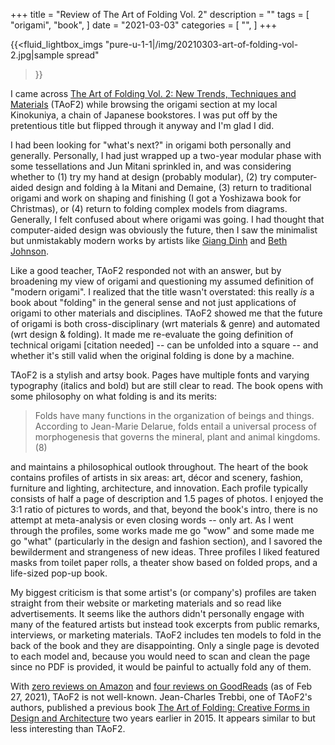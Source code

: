 +++
title = "Review of The Art of Folding Vol. 2"
description = ""
tags = [
	"origami",
    "book",
]
date = "2021-03-03"
categories = [
    "",
]
+++

{{<fluid_lightbox_imgs
    "pure-u-1-1|/img/20210303-art-of-folding-vol-2.jpg|sample spread"
>}}

I came across [The Art of Folding Vol. 2: New Trends, Techniques and Materials](https://www.amazon.com/gp/product/8416504644/) (TAoF2) while browsing the origami section at my local Kinokuniya, a chain of Japanese bookstores. I was put off by the pretentious title but flipped through it anyway and I'm glad I did.

I had been looking for "what's next?" in origami both personally and generally. Personally, I had just wrapped up a two-year modular phase with some tessellations and Jun Mitani sprinkled in, and was considering whether to (1) try my hand at design (probably modular), (2) try computer-aided design and folding à la Mitani and Demaine, (3) return to traditional origami and work on shaping and finishing (I got a Yoshizawa book for Christmas), or (4) return to folding complex models from diagrams. Generally, I felt confused about where origami was going. I had thought that computer-aided design was obviously the future, then I saw the minimalist but unmistakably modern works by artists like [Giang Dinh](https://giangdinh.com) and [Beth Johnson](http:/bethjohnsonorigami.com/).

Like a good teacher, TAoF2 responded not with an answer, but by broadening my view of origami and questioning my assumed definition of "modern origami". I realized that the title wasn't overstated: this really _is_ a book about "folding" in the general sense and not just applications of origami to other materials and disciplines. TAoF2 showed me that the future of origami is both cross-disciplinary (wrt materials & genre) and automated (wrt design & folding). It made me re-evaluate the going definition of technical origami [citation needed] -- can be unfolded into a square -- and whether it's still valid when the original folding is done by a machine.

TAoF2 is a stylish and artsy book. Pages have multiple fonts and varying typography (italics and bold) but are still clear to read. The book opens with some philosophy on what folding is and its merits:
> Folds have many functions in the organization of beings and things. According to Jean-Marie Delarue, folds entail a universal process of morphogenesis that governs the mineral, plant and animal kingdoms. (8)

and maintains a philosophical outlook throughout. The heart of the book contains profiles of artists in six areas: art, décor and scenery, fashion, furniture and lighting, architecture, and innovation. Each profile typically consists of half a page of description and 1.5 pages of photos. I enjoyed the 3:1 ratio of pictures to words, and that, beyond the book's intro, there is no attempt at meta-analysis or even closing words -- only art. As I went through the profiles, some works made me go "wow" and some made me go "what" (particularly in the design and fashion section), and I savored the bewilderment and strangeness of new ideas. Three profiles I liked featured masks from toilet paper rolls, a theater show based on folded props, and a life-sized pop-up book.

My biggest criticism is that some artist's (or company's) profiles are taken straight from their website or marketing materials and so read like advertisements. It seems like the authors didn't personally engage with many of the featured artists but instead took excerpts from public remarks, interviews, or marketing materials. TAoF2 includes ten models to fold in the back of the book and they are disappointing. Only a single page is devoted to each model and, because you would need to scan and clean the page since no PDF is provided, it would be painful to actually fold any of them.

With [zero reviews on Amazon](https://www.amazon.com/gp/product/8416504644/) and [four reviews on GoodReads](https://www.goodreads.com/book/show/29633890-the-art-of-folding-vol-2) (as of Feb 27, 2021), TAoF2 is not well-known. Jean-Charles Trebbi, one of TAoF2's authors, published a previous book [The Art of Folding: Creative Forms in Design and Architecture](https://www.amazon.com/gp/product/8415967772/) two years earlier in 2015. It appears similar to but less interesting than TAoF2.
